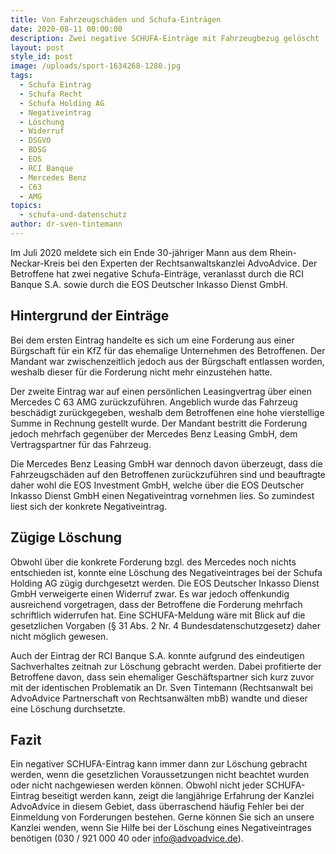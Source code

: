 ```yaml
---
title: Von Fahrzeugschäden und Schufa-Einträgen
date: 2020-08-11 00:00:00
description: Zwei negative SCHUFA-Einträge mit Fahrzeugbezug gelöscht
layout: post
style_id: post
image: /uploads/sport-1634268-1280.jpg
tags:
  - Schufa Eintrag
  - Schufa Recht
  - Schufa Holding AG
  - Negativeintrag
  - Löschung
  - Widerruf
  - DSGVO
  - BDSG
  - EOS
  - RCI Banque
  - Mercedes Benz
  - C63
  - AMG
topics:
  - schufa-und-datenschutz
author: dr-sven-tintemann
---
```


Im Juli 2020 meldete sich ein Ende 30-jähriger Mann aus dem Rhein-Neckar-Kreis bei den Experten der Rechtsanwaltskanzlei AdvoAdvice. Der Betroffene hat zwei negative Schufa-Einträge, veranlasst durch die RCI Banque S.A. sowie durch die EOS Deutscher Inkasso Dienst GmbH.

## Hintergrund der Einträge

Bei dem ersten Eintrag handelte es sich um eine Forderung aus einer Bürgschaft für ein KfZ für das ehemalige Unternehmen des Betroffenen. Der Mandant war zwischenzeitlich jedoch aus der Bürgschaft entlassen worden, weshalb dieser für die Forderung nicht mehr einzustehen hatte.&nbsp;

Der zweite Eintrag war auf einen persönlichen Leasingvertrag über einen Mercedes C 63 AMG zurückzuführen. Angeblich wurde das Fahrzeug beschädigt zurückgegeben, weshalb dem Betroffenen eine hohe vierstellige Summe in Rechnung gestellt wurde. Der Mandant bestritt die Forderung jedoch mehrfach gegenüber der Mercedes Benz Leasing GmbH, dem Vertragspartner für das Fahrzeug.&nbsp;

Die Mercedes Benz Leasing GmbH war dennoch davon überzeugt, dass die Fahrzeugschäden auf den Betroffenen zurückzuführen sind und beauftragte daher wohl die EOS Investment GmbH, welche über die EOS Deutscher Inkasso Dienst GmbH einen Negativeintrag vornehmen lies. So zumindest liest sich der konkrete Negativeintrag.

## Zügige Löschung

Obwohl über die konkrete Forderung bzgl. des Mercedes noch nichts entschieden ist, konnte eine Löschung des Negativeintrages bei der Schufa Holding AG zügig durchgesetzt werden. Die EOS Deutscher Inkasso Dienst GmbH verweigerte einen Widerruf zwar. Es war jedoch offenkundig ausreichend vorgetragen, dass der Betroffene die Forderung mehrfach schriftlich widerrufen hat. Eine SCHUFA-Meldung wäre mit Blick auf die gesetzlichen Vorgaben (&sect; 31 Abs. 2 Nr. 4 Bundesdatenschutzgesetz) daher nicht möglich gewesen.

Auch der Eintrag der RCI Banque S.A. konnte aufgrund des eindeutigen Sachverhaltes zeitnah zur Löschung gebracht werden. Dabei profitierte der Betroffene davon, dass sein ehemaliger Geschäftspartner sich kurz zuvor mit der identischen Problematik an Dr. Sven Tintemann (Rechtsanwalt bei AdvoAdvice Partnerschaft von Rechtsanwälten mbB) wandte und dieser eine Löschung durchsetzte.

## Fazit

Ein negativer SCHUFA-Eintrag kann immer dann zur Löschung gebracht werden, wenn die gesetzlichen Voraussetzungen nicht beachtet wurden oder nicht nachgewiesen werden können. Obwohl nicht jeder SCHUFA-Eintrag beseitigt werden kann, zeigt die langjährige Erfahrung der Kanzlei AdvoAdvice in diesem Gebiet, dass überraschend häufig Fehler bei der Einmeldung von Forderungen bestehen. Gerne können Sie sich an unsere Kanzlei wenden, wenn Sie Hilfe bei der Löschung eines Negativeintrages benötigen (030 / 921 000 40 oder info@advoadvice.de).